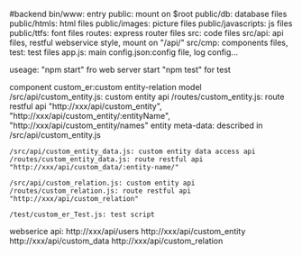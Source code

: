#backend
bin/www: entry
public: mount on $root
public/db: database files
public/htmls: html files
public/images: picture files
public/javascripts: js files
public/ttfs: font files
routes: express router files
src: code files
src/api: api files, restful webservice style, mount on "/api/"
src/cmp: components files,
test: test files
app.js: main
config.json:config file, log config...

useage:
    "npm start" fro web server start
    "npm test" for test

component custom_er:custom entity-relation model
    /src/api/custom_entity.js: custom entity api
    /routes/custom_entity.js: route restful api "http://xxx/api/custom_entity", "http://xxx/api/custom_entity/:entityName", "http://xxx/api/custom_entity/names"
	entity meta-data: described in /src/api/custom_entity.js

	/src/api/custom_entity_data.js: custom entity data access api
    /routes/custom_entity_data.js: route restful api "http://xxx/api/custom_data/:entity-name/"
	
    /src/api/custom_relation.js: custom entity api
    /routes/custom_relation.js: route restful api "http://xxx/api/custom_relation"
	
    /test/custom_er_Test.js: test script



webserice api:
http://xxx/api/users
http://xxx/api/custom_entity
http://xxx/api/custom_data
http://xxx/api/custom_relation
